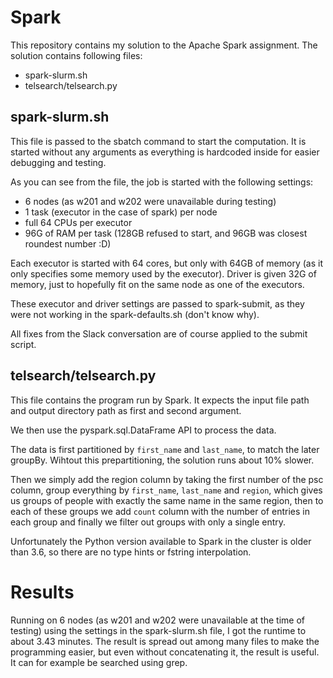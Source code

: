 # Spark

This repository contains my solution to the Apache Spark assignment.
The solution contains following files:

- spark-slurm.sh
- telsearch/telsearch.py

## spark-slurm.sh

This file is passed to the sbatch command to start the computation.
It is started without any arguments as everything is hardcoded inside for
easier debugging and testing.

As you can see from the file, the job is started with the following settings:
- 6 nodes (as w201 and w202 were unavailable during testing)
- 1 task (executor in the case of spark) per node
- full 64 CPUs per executor
- 96G of RAM per task (128GB refused to start, and 96GB was closest roundest number :D)

Each executor is started with 64 cores, but only with 64GB of memory (as it only specifies some memory used by the executor). Driver is given 32G of memory, just to hopefully fit on the same node as one of the executors.

These executor and driver settings are passed to spark-submit, as they were not working in the spark-defaults.sh (don't know why).

All fixes from the Slack conversation are of course applied to the submit script.

## telsearch/telsearch.py

This file contains the program run by Spark. It expects the input file path and output directory path as first and second argument.

We then use the pyspark.sql.DataFrame API to process the data.

The data is first partitioned by `first_name` and `last_name`, to match the later groupBy. Wihtout this prepartitioning, the solution runs about 10% slower.

Then we simply add the region column by taking the first number of the psc column,
group everything by `first_name`, `last_name` and `region`, which gives us groups of
people with exactly the same name in the same region, then to each of these groups
we add `count` column with the number of entries in each group and finally we filter out groups with only a single entry.

Unfortunately the Python version available to Spark in the cluster is older than 3.6, so there are no type hints or fstring interpolation.

# Results

Running on 6 nodes (as w201 and w202 were unavailable at the time of testing) using the settings
in the spark-slurm.sh file, I got the runtime to about 3.43 minutes. The result is spread out among many files to make the programming easier, but even without concatenating it, the result is useful. It can for example be searched using grep.
